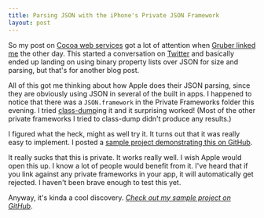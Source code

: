 ```yaml
---
title: Parsing JSON with the iPhone's Private JSON Framework
layout: post
---
```


So my post on [Cocoa web services](http://samsoff.es/post/web-services-with-cocoa-surprise/) got a lot of attention when [Gruber linked me](http://daringfireball.net/linked/2009/10/29/soffes-json-plist) the other day. This started a conversation on [Twitter](http://twitter.com/samsoffes) and basically ended up landing on using binary property lists over JSON for size and parsing, but that's for another blog post.

All of this got me thinking about how Apple does their JSON parsing, since they are obviously using JSON in several of the built in apps. I happened to notice that there was a `JSON.framework` in the Private Frameworks folder this evening. I tried [class-dump](http://www.codethecode.com/projects/class-dump/)ing it and it surprising worked! (Most of the other private frameworks I tried to class-dump didn't produce any results.)

I figured what the heck, might as well try it. It turns out that it was really easy to implement. I posted a [sample project demonstrating this on GitHub](http://github.com/samsoffes/private-json-test).

It really sucks that this is private. It works really well. I wish Apple would open this up. I know a lot of people would benefit from it. I've heard that if you link against any private frameworks in your app, it will automatically get rejected. I haven't been brave enough to test this yet.

Anyway, it's kinda a cool discovery. *[Check out my sample project on GitHub](http://github.com/samsoffes/private-json-test)*.
